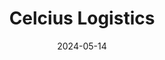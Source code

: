 ---  
layout: startup_page  
title: "Celcius Logistics"  
id: "celcius.in"  
permalink: "/celciuslogisticscelcius.in05142024/"  
website: "https://www.celcius.in/"  
funding_round: "Pre-Series B"  
funding_amount: "$4.7M"  
investors: "IvyCap Ventures, Mumbai Angels, Caret Capital"  
about: "Celcius Logistics is a supply chain solutions provider specializing in cold chain logistics for perishable goods. They offer transportation, warehouse management, and cold storage services, utilizing a network of vehicles, cold storage facilities, and distribution centers to ensure seamless delivery of perishable items for manufacturers and transport companies in the food and pharmaceutical industries."  
markets: "Logistics, Cold Chain, Supply Chain"  
hq: "Navi Mumbai, Maharashtra, India"  
founded_year: ""  
linkedin: "https://in.linkedin.com/company/celciuslogistics"  
twitter: ""  
instagram: ""  
facebook: ""  
crunchbase: "https://www.crunchbase.com/organization/celcius-logistics-solutions?utm_source=linkedin&utm_medium=referral&utm_campaign=linkedin_companies&utm_content=profile_cta_anon&trk=funding_crunchbase"  
pitchbook: ""  

date_display: "14-May-2024"  
date: "2024-05-14"

# SEO Optimization  
meta_title: "Celcius Logistics - Pre-Series B Funding ($4.7M)"  
meta_description: "Celcius Logistics, Celcius Logistics is a supply chain solutions provider specializing in cold chain logistics for perishable goods. They offer transportation, warehouse..."  
meta_keywords: "Celcius Logistics, Logistics, Cold Chain, Supply Chain, Pre-Series B funding"  
canonical_url: "https://startup.projectstartups.com/celciuslogisticscelcius.in05142024/"  
---